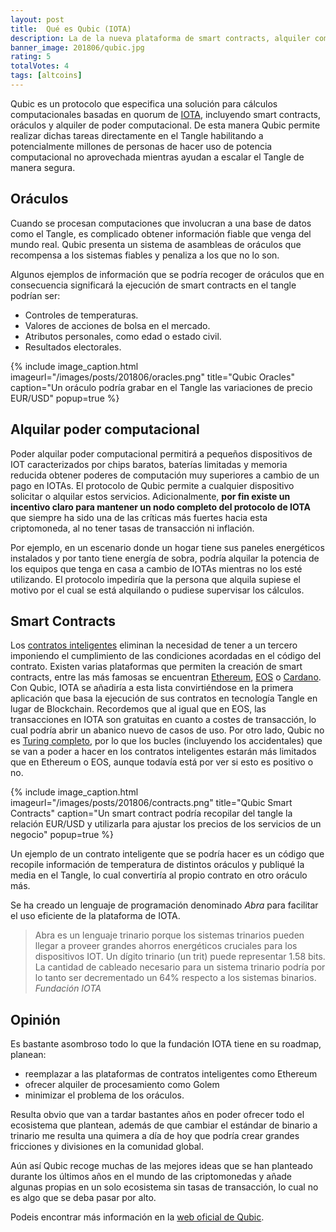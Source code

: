 ```yaml
---
layout: post
title:  Qué es Qubic (IOTA)
description: La de la nueva plataforma de smart contracts, alquiler computacional y asambleas de oráculos de IOTA, Qubic.
banner_image: 201806/qubic.jpg
rating: 5
totalVotes: 4
tags: [altcoins]
---
```


Qubic es un protocolo que especifica una solución para cálculos computacionales basadas en quorum de [IOTA](/que-es-iota/), incluyendo smart contracts, oráculos y alquiler de poder computacional. De esta manera Qubic permite realizar dichas tareas directamente en el Tangle habilitando a potencialmente millones de personas de hacer uso de potencia computacional no aprovechada mientras ayudan a escalar el Tangle de manera segura.

<!--more-->

## Oráculos

Cuando se procesan computaciones que involucran a una base de datos como el Tangle, es complicado obtener información fiable que venga del mundo real. Qubic presenta un sistema de asambleas de oráculos que recompensa a los sistemas fiables y penaliza a los que no lo son.

Algunos ejemplos de información que se podría recoger de oráculos que en consecuencia significará la ejecución de smart contracts en el tangle podrían ser:

- Controles de temperaturas.
- Valores de acciones de bolsa en el mercado.
- Atributos personales, como edad o estado civil.
- Resultados electorales.

{% include image_caption.html imageurl="/images/posts/201806/oracles.png" title="Qubic Oracles" caption="Un oráculo podría grabar en el Tangle las variaciones de precio EUR/USD" popup=true %}

## Alquilar poder computacional

Poder alquilar poder computacional permitirá a pequeños dispositivos de IOT caracterizados por chips baratos, baterías limitadas y memoria reducida obtener poderes de computación muy superiores a cambio de un pago en IOTAs. El protocolo de Qubic permite a cualquier dispositivo solicitar o alquilar estos servicios. Adicionalmente, **por fin existe un incentivo claro para mantener un nodo completo del protocolo de IOTA** que siempre ha sido una de las críticas más fuertes hacia esta criptomoneda, al no tener tasas de transacción ni inflación.

Por ejemplo, en un escenario donde un hogar tiene sus paneles energéticos instalados y por tanto tiene energía de sobra, podría alquilar la potencia de los equipos que tenga en casa a cambio de IOTAs mientras no los esté utilizando. El protocolo impediría que la persona que alquila supiese el motivo por el cual se está alquilando o pudiese supervisar los cálculos.

## Smart Contracts

Los [contratos inteligentes](/que-es-un-smart-contract/) eliminan la necesidad de tener a un tercero imponiendo el cumplimiento de las condiciones acordadas en el código del contrato. Existen varias plataformas que permiten la creación de smart contracts, entre las más famosas se encuentran [Ethereum](/que-es-ethereum), [EOS](/que-es-eos) o [Cardano](/que-es-cardano). Con Qubic, IOTA se añadiría a esta lista convirtiéndose en la primera aplicación que basa la ejecución de sus contratos en tecnología Tangle en lugar de Blockchain. Recordemos que al igual que en EOS, las transacciones en IOTA son gratuitas en cuanto a costes de transacción, lo cual podría abrir un abanico nuevo de casos de uso. Por otro lado, Qubic no es <a rel="nofollow" href="https://es.wikipedia.org/wiki/Turing_completo">Turing completo</a>, por lo que los bucles (incluyendo los accidentales) que se van a poder a hacer en los contratos inteligentes estarán más limitados que en Ethereum o EOS, aunque todavía está por ver si esto es positivo o no.

{% include image_caption.html imageurl="/images/posts/201806/contracts.png" title="Qubic Smart Contracts" caption="Un smart contract podría recopilar del tangle la relación EUR/USD y utilizarla para ajustar los precios de los servicios de un negocio" popup=true %}

Un ejemplo de un contrato inteligente que se podría hacer es un código que recopile información de temperatura de distintos oráculos y publiqué la media en el Tangle, lo cual convertiría al propio contrato en otro oráculo más.

Se ha creado un lenguaje de programación denominado *Abra* para facilitar el uso eficiente de la plataforma de IOTA.

> Abra es un lenguaje trinario porque los sistemas trinarios pueden llegar a proveer grandes ahorros energéticos cruciales para los dispositivos IOT. Un dígito trinario (un trit) puede representar 1.58 bits. La cantidad de cableado necesario para un sistema trinario podría por lo tanto ser decrementado un 64% respecto a los sistemas binarios. <cite>Fundación IOTA</cite>


## Opinión

Es bastante asombroso todo lo que la fundación IOTA tiene en su roadmap, planean:
- reemplazar a las plataformas de contratos inteligentes como Ethereum
- ofrecer alquiler de procesamiento como Golem
- minimizar el problema de los oráculos.

Resulta obvio que van a tardar bastantes años en poder ofrecer todo el ecosistema que plantean, además de que cambiar el estándar de binario a trinario me resulta una quimera a día de hoy que podría crear grandes fricciones y divisiones en la comunidad global.

Aún así Qubic recoge muchas de las mejores ideas que se han planteado durante los últimos años en el mundo de las criptomonedas y añade algunas propias en un solo ecosistema sin tasas de transacción, lo cual no es algo que se deba pasar por alto.

Podeis encontrar más información en la <a rel="nofollow" href="https://qubic.iota.org/intro">web oficial de Qubic</a>.


